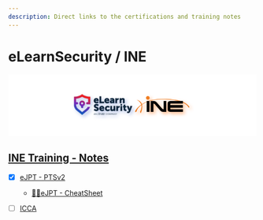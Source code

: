 ```yaml
---
description: Direct links to the certifications and training notes
---
```


# eLearnSecurity / INE

![elearnsecurity.com - © eLearnSecurity | ine.com - © INE](.gitbook/assets/elearninginecovermid.png)

## [INE Training - Notes](https://blog.syselement.com/ine/)

- [x] [eJPT - PTSv2](https://blog.syselement.com/ine/courses/ejpt)
  - [🔗📜eJPT - CheatSheet](https://blog.syselement.com/ine/courses/ejpt/ejpt-cheatsheet)
- [ ] [ICCA](https://blog.syselement.com/ine/courses/icca)

